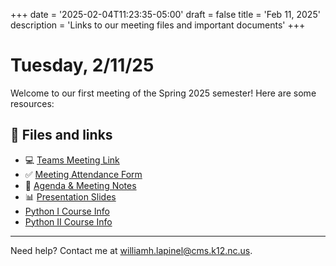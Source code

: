 +++
date = '2025-02-04T11:23:35-05:00'
draft = false
title = 'Feb 11, 2025'
description = 'Links to our meeting files and important documents'
+++

# Tuesday, 2/11/25

Welcome to our first meeting of the Spring 2025 semester! Here are some resources:

## 📂 Files and links

- 💻 [Teams Meeting Link](https://teams.microsoft.com/l/meetup-join/19%3ameeting_NTI3MWI0NjEtZjhkOS00ZGFjLTliZTktMDRkOTBhYTBlMGQ0%40thread.v2/0?context=%7b%22Tid%22%3a%222fb36de5-296a-43c7-b5d2-ae73931f0aa3%22%2c%22Oid%22%3a%22312a802b-6ca1-463f-b125-e25e8d650db9%22%7d)
- ✅ [Meeting Attendance Form](https://343b.edulnk.com/e/xv2a34/3mkWSd?__$u__)
- 📄 [Agenda & Meeting Notes](https://docs.google.com/document/d/1R-5Na7BhTDbfOTph9d296_J-S26isDEGUHVKzUK8Jyo/edit?usp=sharing)
- 📊 [Presentation Slides](https://docs.google.com/presentation/d/1W2VhBNCmBOSLn3X6KOod2LvSegzfYL9knYmA2f4Nlzc/edit?usp=sharing)
- [Python I Course Info](https://center.ncsu.edu/nccte-cms/course_info.php?course_id=1781&choice=course&cred_id=-1&cluster_id=-1&sel_type=C&sel_id=1781&choice=course&cred_id=-1&cluster_id=-1)
- [Python II Course Info](https://center.ncsu.edu/nccte-cms/course_info.php?course_id=1782&choice=course&cred_id=-1&cluster_id=-1&sel_type=C&sel_id=1782&choice=course&cred_id=-1&cluster_id=-1)

---
Need help? Contact me at [williamh.lapinel@cms.k12.nc.us](mailto:williamh.lapinel@cms.k12.nc.us).
